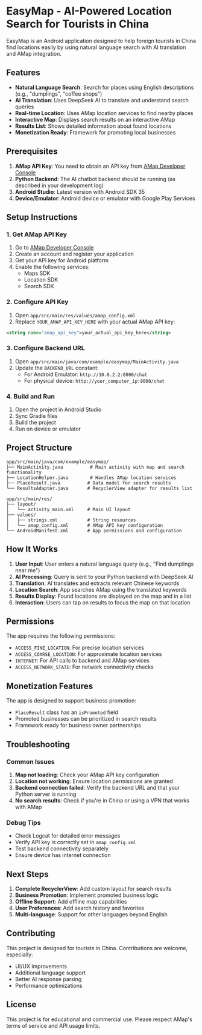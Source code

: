 # EasyMap - AI-Powered Location Search for Tourists in China

EasyMap is an Android application designed to help foreign tourists in China find locations easily by using natural language search with AI translation and AMap integration.

## Features

- **Natural Language Search**: Search for places using English descriptions (e.g., "dumplings", "coffee shops")
- **AI Translation**: Uses DeepSeek AI to translate and understand search queries
- **Real-time Location**: Uses AMap location services to find nearby places
- **Interactive Map**: Displays search results on an interactive AMap
- **Results List**: Shows detailed information about found locations
- **Monetization Ready**: Framework for promoting local businesses

## Prerequisites

1. **AMap API Key**: You need to obtain an API key from [AMap Developer Console](https://lbs.amap.com/)
2. **Python Backend**: The AI chatbot backend should be running (as described in your development log)
3. **Android Studio**: Latest version with Android SDK 35
4. **Device/Emulator**: Android device or emulator with Google Play Services

## Setup Instructions

### 1. Get AMap API Key

1. Go to [AMap Developer Console](https://lbs.amap.com/)
2. Create an account and register your application
3. Get your API key for Android platform
4. Enable the following services:
   - Maps SDK
   - Location SDK
   - Search SDK

### 2. Configure API Key

1. Open `app/src/main/res/values/amap_config.xml`
2. Replace `YOUR_AMAP_API_KEY_HERE` with your actual AMap API key:

```xml
<string name="amap_api_key">your_actual_api_key_here</string>
```

### 3. Configure Backend URL

1. Open `app/src/main/java/com/example/easymap/MainActivity.java`
2. Update the `BACKEND_URL` constant:
   - For Android Emulator: `http://10.0.2.2:8000/chat`
   - For physical device: `http://your_computer_ip:8000/chat`

### 4. Build and Run

1. Open the project in Android Studio
2. Sync Gradle files
3. Build the project
4. Run on device or emulator

## Project Structure

```
app/src/main/java/com/example/easymap/
├── MainActivity.java          # Main activity with map and search functionality
├── LocationHelper.java        # Handles AMap location services
├── PlaceResult.java          # Data model for search results
└── ResultsAdapter.java       # RecyclerView adapter for results list

app/src/main/res/
├── layout/
│   └── activity_main.xml     # Main UI layout
├── values/
│   ├── strings.xml           # String resources
│   └── amap_config.xml       # AMap API key configuration
└── AndroidManifest.xml       # App permissions and configuration
```

## How It Works

1. **User Input**: User enters a natural language query (e.g., "Find dumplings near me")
2. **AI Processing**: Query is sent to your Python backend with DeepSeek AI
3. **Translation**: AI translates and extracts relevant Chinese keywords
4. **Location Search**: App searches AMap using the translated keywords
5. **Results Display**: Found locations are displayed on the map and in a list
6. **Interaction**: Users can tap on results to focus the map on that location

## Permissions

The app requires the following permissions:
- `ACCESS_FINE_LOCATION`: For precise location services
- `ACCESS_COARSE_LOCATION`: For approximate location services
- `INTERNET`: For API calls to backend and AMap services
- `ACCESS_NETWORK_STATE`: For network connectivity checks

## Monetization Features

The app is designed to support business promotion:
- `PlaceResult` class has an `isPromoted` field
- Promoted businesses can be prioritized in search results
- Framework ready for business owner partnerships

## Troubleshooting

### Common Issues

1. **Map not loading**: Check your AMap API key configuration
2. **Location not working**: Ensure location permissions are granted
3. **Backend connection failed**: Verify the backend URL and that your Python server is running
4. **No search results**: Check if you're in China or using a VPN that works with AMap

### Debug Tips

- Check Logcat for detailed error messages
- Verify API key is correctly set in `amap_config.xml`
- Test backend connectivity separately
- Ensure device has internet connection

## Next Steps

1. **Complete RecyclerView**: Add custom layout for search results
2. **Business Promotion**: Implement promoted business logic
3. **Offline Support**: Add offline map capabilities
4. **User Preferences**: Add search history and favorites
5. **Multi-language**: Support for other languages beyond English

## Contributing

This project is designed for tourists in China. Contributions are welcome, especially:
- UI/UX improvements
- Additional language support
- Better AI response parsing
- Performance optimizations

## License

This project is for educational and commercial use. Please respect AMap's terms of service and API usage limits. 